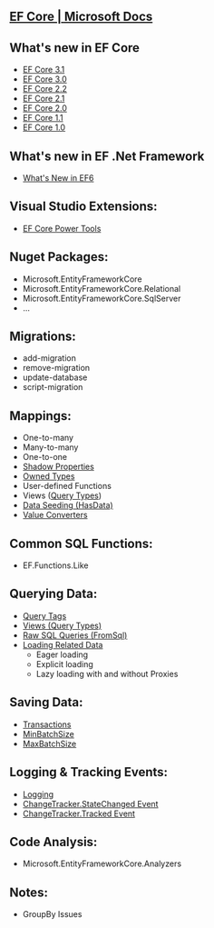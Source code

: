 ## [EF Core | Microsoft Docs](https://docs.microsoft.com/en-us/ef/core/)

## What's new in EF Core
- [EF Core 3.1](https://devblogs.microsoft.com/dotnet/announcing-entity-framework-core-3-1-and-entity-framework-6-4/)
- [EF Core 3.0](https://docs.microsoft.com/en-us/ef/core/what-is-new/ef-core-3.0)
- [EF Core 2.2](https://docs.microsoft.com/en-us/ef/core/what-is-new/ef-core-2.2)
- [EF Core 2.1](https://docs.microsoft.com/en-us/ef/core/what-is-new/ef-core-2.1)
- [EF Core 2.0](https://docs.microsoft.com/en-us/ef/core/what-is-new/ef-core-2.0)
- [EF Core 1.1](https://docs.microsoft.com/en-us/ef/core/what-is-new/ef-core-1.1)
- [EF Core 1.0](https://docs.microsoft.com/en-us/ef/core/what-is-new/ef-core-1.0)

## What's new in EF .Net Framework
- [What's New in EF6](https://docs.microsoft.com/en-us/ef/ef6/what-is-new/)

## Visual Studio Extensions:
- [EF Core Power Tools](https://marketplace.visualstudio.com/items?itemName=ErikEJ.EFCorePowerTools)

## Nuget Packages:
- Microsoft.EntityFrameworkCore
- Microsoft.EntityFrameworkCore.Relational
- Microsoft.EntityFrameworkCore.SqlServer
- ...

## Migrations:
- add-migration 
- remove-migration
- update-database
- script-migration

## Mappings:
- One-to-many
- Many-to-many
- One-to-one
- [Shadow Properties](https://docs.microsoft.com/en-us/ef/core/modeling/shadow-properties)
- [Owned Types](https://docs.microsoft.com/en-us/ef/core/modeling/owned-entities)
- User-defined Functions
- Views ([Query Types](https://docs.microsoft.com/en-us/ef/core/modeling/query-types))
- [Data Seeding (HasData)](https://docs.microsoft.com/en-us/ef/core/modeling/data-seeding)
- [Value Converters](https://docs.microsoft.com/en-us/ef/core/modeling/value-conversions)

## Common SQL Functions:
- EF.Functions.Like

## Querying Data:
- [Query Tags](https://docs.microsoft.com/en-us/ef/core/querying/tags)
- [Views (Query Types)](https://docs.microsoft.com/en-us/ef/core/modeling/query-types)
- [Raw SQL Queries (FromSql)](https://docs.microsoft.com/en-us/ef/core/querying/raw-sql)
- [Loading Related Data](https://docs.microsoft.com/en-us/ef/core/querying/related-data)
  + Eager loading
  + Explicit loading
  + Lazy loading with and without Proxies

## Saving Data:
- [Transactions](https://docs.microsoft.com/en-us/ef/core/saving/transactions)
- [MinBatchSize](https://docs.microsoft.com/en-us/dotnet/api/microsoft.entityframeworkcore.infrastructure.relationaloptionsextension.minbatchsize?view=efcore-2.1)
- [MaxBatchSize](https://docs.microsoft.com/en-us/dotnet/api/microsoft.entityframeworkcore.infrastructure.relationaloptionsextension.maxbatchsize?view=efcore-2.1)

## Logging & Tracking Events:
- [Logging](https://docs.microsoft.com/en-us/ef/core/miscellaneous/logging)
- [ChangeTracker.StateChanged Event](https://docs.microsoft.com/en-us/dotnet/api/microsoft.entityframeworkcore.changetracking.changetracker.statechanged?view=efcore-2.1)
- [ChangeTracker.Tracked Event](https://docs.microsoft.com/en-us/dotnet/api/microsoft.entityframeworkcore.changetracking.changetracker.tracked?view=efcore-2.1)

## Code Analysis:
- Microsoft.EntityFrameworkCore.Analyzers

## Notes:
- GroupBy Issues
